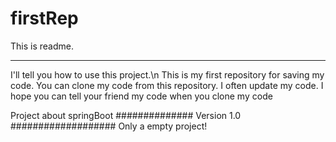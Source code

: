 # firstRep

This is readme.<hr style="height:1px;">
I'll tell you how to use this project.\n
This is my first repository for saving my code.
You can clone my code from this repository.
I often update my code.
I hope you can tell your friend  my code when you clone my code


Project about springBoot
############## Version 1.0 ###################
Only a empty project!
